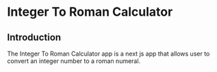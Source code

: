 # Integer To Roman Calculator

## Introduction

The Integer To Roman Calculator app is a next js app that allows user to convert an integer number to a roman numeral.
